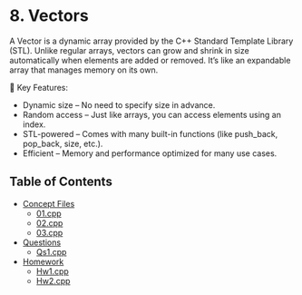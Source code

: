 # 8. Vectors

A Vector is a dynamic array provided by the C++ Standard Template Library (STL). Unlike regular arrays, vectors can grow and shrink in size automatically when elements are added or removed.
It’s like an expandable array that manages memory on its own.

🔑 Key Features:
- Dynamic size – No need to specify size in advance.
- Random access – Just like arrays, you can access elements using an index.
- STL-powered – Comes with many built-in functions (like push_back, pop_back, size, etc.).
- Efficient – Memory and performance optimized for many use cases.

## Table of Contents

- [Concept Files](#concept-files)
  - [01.cpp](/08_Vectors/01.cpp)
  - [02.cpp](/08_Vectors/02.cpp)
  - [03.cpp](/08_Vectors/03.cpp)
- [Questions](#questions)
  - [Qs1.cpp](/08_Vectors/Qs1.cpp)
- [Homework](#homework)
  - [Hw1.cpp](/08_Vectors/Hw1.cpp)
  - [Hw2.cpp](/08_Vectors/Hw2.cpp)

